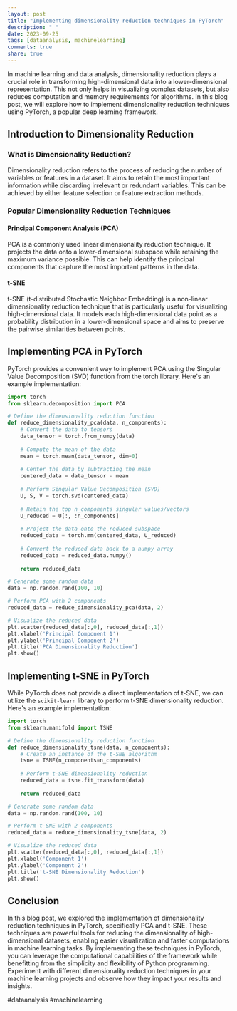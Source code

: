 ```yaml
---
layout: post
title: "Implementing dimensionality reduction techniques in PyTorch"
description: " "
date: 2023-09-25
tags: [dataanalysis, machinelearning]
comments: true
share: true
---
```


In machine learning and data analysis, dimensionality reduction plays a crucial role in transforming high-dimensional data into a lower-dimensional representation. This not only helps in visualizing complex datasets, but also reduces computation and memory requirements for algorithms. In this blog post, we will explore how to implement dimensionality reduction techniques using PyTorch, a popular deep learning framework. 

## Introduction to Dimensionality Reduction

### What is Dimensionality Reduction?

Dimensionality reduction refers to the process of reducing the number of variables or features in a dataset. It aims to retain the most important information while discarding irrelevant or redundant variables. This can be achieved by either feature selection or feature extraction methods.

### Popular Dimensionality Reduction Techniques

#### Principal Component Analysis (PCA)

PCA is a commonly used linear dimensionality reduction technique. It projects the data onto a lower-dimensional subspace while retaining the maximum variance possible. This can help identify the principal components that capture the most important patterns in the data.

#### t-SNE

t-SNE (t-distributed Stochastic Neighbor Embedding) is a non-linear dimensionality reduction technique that is particularly useful for visualizing high-dimensional data. It models each high-dimensional data point as a probability distribution in a lower-dimensional space and aims to preserve the pairwise similarities between points.

## Implementing PCA in PyTorch

PyTorch provides a convenient way to implement PCA using the Singular Value Decomposition (SVD) function from the torch library. Here's an example implementation:

```python
import torch
from sklearn.decomposition import PCA

# Define the dimensionality reduction function
def reduce_dimensionality_pca(data, n_components):
    # Convert the data to tensors
    data_tensor = torch.from_numpy(data)
    
    # Compute the mean of the data
    mean = torch.mean(data_tensor, dim=0)
    
    # Center the data by subtracting the mean
    centered_data = data_tensor - mean
    
    # Perform Singular Value Decomposition (SVD)
    U, S, V = torch.svd(centered_data)
    
    # Retain the top n_components singular values/vectors
    U_reduced = U[:, :n_components]
    
    # Project the data onto the reduced subspace
    reduced_data = torch.mm(centered_data, U_reduced)
    
    # Convert the reduced data back to a numpy array
    reduced_data = reduced_data.numpy()
    
    return reduced_data

# Generate some random data
data = np.random.rand(100, 10)

# Perform PCA with 2 components
reduced_data = reduce_dimensionality_pca(data, 2)

# Visualize the reduced data
plt.scatter(reduced_data[:,0], reduced_data[:,1])
plt.xlabel('Principal Component 1')
plt.ylabel('Principal Component 2')
plt.title('PCA Dimensionality Reduction')
plt.show()
```

## Implementing t-SNE in PyTorch

While PyTorch does not provide a direct implementation of t-SNE, we can utilize the `scikit-learn` library to perform t-SNE dimensionality reduction. Here's an example implementation:

```python
import torch
from sklearn.manifold import TSNE

# Define the dimensionality reduction function
def reduce_dimensionality_tsne(data, n_components):
    # Create an instance of the t-SNE algorithm
    tsne = TSNE(n_components=n_components)
    
    # Perform t-SNE dimensionality reduction
    reduced_data = tsne.fit_transform(data)
    
    return reduced_data

# Generate some random data
data = np.random.rand(100, 10)

# Perform t-SNE with 2 components
reduced_data = reduce_dimensionality_tsne(data, 2)

# Visualize the reduced data
plt.scatter(reduced_data[:,0], reduced_data[:,1])
plt.xlabel('Component 1')
plt.ylabel('Component 2')
plt.title('t-SNE Dimensionality Reduction')
plt.show()
```

## Conclusion

In this blog post, we explored the implementation of dimensionality reduction techniques in PyTorch, specifically PCA and t-SNE. These techniques are powerful tools for reducing the dimensionality of high-dimensional datasets, enabling easier visualization and faster computations in machine learning tasks. By implementing these techniques in PyTorch, you can leverage the computational capabilities of the framework while benefitting from the simplicity and flexibility of Python programming. Experiment with different dimensionality reduction techniques in your machine learning projects and observe how they impact your results and insights.

#dataanalysis #machinelearning